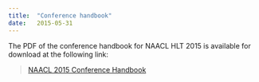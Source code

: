 ```yaml
---
title:  "Conference handbook"
date:   2015-05-31
---
```


The PDF of the conference handbook for NAACL HLT 2015 is available for download at the following link:

> [NAACL 2015 Conference Handbook](https://goo.gl/w2EIAI)

